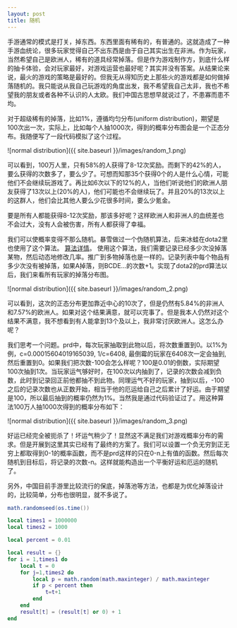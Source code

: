 ```yaml
---
layout: post
title: 随机
---
```


手游通常的模式是打关，掉东西。东西里面有稀有的，有普通的。这就造成了一种手游血统论，很多玩家觉得自己不出东西是由于自己其实出生在非洲。作为玩家，当然希望自己是欧洲人，稀有的道具经常掉落。但是作为游戏制作方，到底什么样的抽卡体验，会对玩家最好，对游戏运营也最好呢？其实并没有答案。从结果论来说，最火的游戏的策略是最好的。但我无从得知历史上那些火的游戏都是如何做掉落随机的。我只能说从我自己玩游戏的角度出发，我不希望我自己太非，我也不希望我的朋友或者各种不认识的人太欧。我们中国古思想早就说过了，不患寡而患不均。

对于超级稀有的掉落，比如1%，遵循均匀分布(uniform distribution)，期望是100次出一次，实际上，比如每个人抽1000次，得到的概率分布图会是一个正态分布。我随便写了一段代码模拟了这个过程。

![normal distribution]({{ site.baseurl }}/images/random_1.png)

可以看到，100万人里，只有58%的人获得了8-12次奖励。而剩下的42%的人，要么获得的次数多了，要么少了。可想而知那35个获得0个的人是什么心情，可能他们不会继续玩游戏了。再比如6次以下的12%的人，当他们听说他们的欧洲人朋友获得了13次以上(20%的人)，他们可能也不会继续玩了。并且20%的13次以上的这群人，他们会比其他人要么少花很多时间，要么少氪金。

要是所有人都能获得8-12次奖励，那该多好呢？这样欧洲人和非洲人的血统差也不会过大，没有人会被伤害，所有人都获得了幸福。

我们可以使概率变得不那么随机。暴雪做过一个伪随机算法，后来冰蛙在dota2里也使用了这个算法。
[算法详情](http://archive.playdota.com/threads/article-pseudo-random-distribution.7993/)。
使用这个算法，我们需要记录已经多少次没掉落某物，然后动态地修改几率。推广到多物掉落也是一样的。记录列表中每个物品有多少次没有被掉落，如果A掉落，则BCDE...的次数+1。实现了dota2的prd算法以后，我们来看所有玩家的掉落分布图。

![normal distribution]({{ site.baseurl }}/images/random_2.png)

可以看到，这次的正态分布更加靠近中心的10次了，但是仍然有5.84%的非洲人和7.57%的欧洲人。如果对这个结果满意，就可以完事了。但是我本人仍然对这个结果不满意，我不想看到有人能拿到13个及以上，我非常讨厌欧洲人。这怎么办呢？

我们思考一个问题。prd中，每次玩家抽取到此物以后，将次数重置到0。以1%为例，c=0.00015604019165039, 1/c=6408, 最倒霉的玩家在6408次一定会抽到, 然后重置到0。如果我们把次数-100会怎么样呢？100是0.01的倒数，实际期望100次抽到1次。当玩家运气够好时，在100次以内抽到了，记录的次数会减到负数，此时到记录回正前他都抽不到此物。同理运气不好的玩家，抽到以后，-100之后的记录次数也从正数开始，相当于他的厄运给自己之后累计了好运。由于期望是100，所以最后抽到的概率仍然为1%。当然我是通过代码验证过了。用这种算法100万人抽1000次得到的概率分布如下：

![normal distribution]({{ site.baseurl }}/images/random_3.png)

好运已经完全被扼杀了！坏运气稍少了！显然这不满足我们对游戏概率分布的需求。但是开展到这里其实已经有了最终的方案了。我们可以设置一个负无穷到正无穷上都取得到0-1的概率函数，而不是prd这样的只在0-n上有值的函数。然后每次随机到目标后，将记录的次数-n。这样就能构造出一个平衡好运和厄运的随机了。

另外，中国目前手游里比较流行的保底，掉落池等方法，也都是为优化掉落设计的，比较简单，分布也很明显，就不多说了。

```lua
math.randomseed(os.time())

local times1 = 1000000
local times2 = 1000

local percent = 0.01

local result = {}
for i = 1,times1 do
    local t = 0
    for j=1,times2 do
        local p = math.random(math.maxinteger) / math.maxinteger
        if p < percent then
            t=t+1
        end
    end
    result[t] = (result[t] or 0) + 1
end
```


